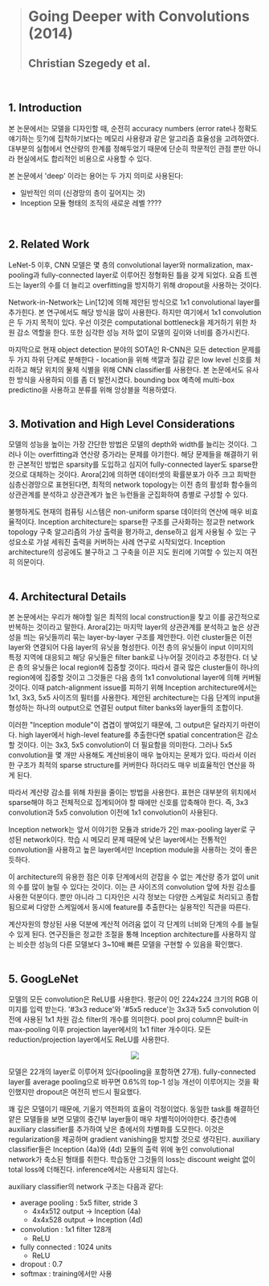 > # Going Deeper with Convolutions (2014)
> ## Christian Szegedy et al.

</br>

## 1. Introduction
본 논문에서는 모델을 디자인할 때, 순전히 accuracy numbers (error rate나 정확도 얘기하는 듯?)에 집착하기보다는 메모리 사용량과 같은 알고리즘 효율성을 고려하였다.
대부분의 실험에서 연산량의 한계를 정해두었기 때문에 단순히 학문적인 관점 뿐만 아니라 현실에서도 합리적인 비용으로 사용할 수 있다.

본 논문에서 'deep' 이라는 용어는 두 가지 의미로 사용된다:
- 일반적인 의미 (신경망의 층이 깊어지는 것)
- Inception 모듈 형태의 조직의 새로운 레벨 ????
</br>

## 2. Related Work
LeNet-5 이후, CNN 모델은 몇 층의 convolutional layer와 normalization, max-pooling과 fully-connected layer로 이루어진 정형화된 틀을 갖게 되었다. 요즘 트렌드는 layer의 수를 더 늘리고 overfitting을 방지하기 위해 dropout을 사용하는 것이다.

Network-in-Network는 Lin[12]에 의해 제안된 방식으로 1x1 convolutional layer를 추가힌다. 본 연구에서도 해당 방식을 많이 사용한다. 하지만 여기에서 1x1 convolution은 두 가지 목적이 있다. 우선 이것은 computational bottleneck을 제거하기 위한 차원 감소 역할을 한다. 또한 심각한 성능 저하 없이 모델의 깊이와 너비를 증가시킨다. 

마지막으로 현재 object detection 분야의 SOTA인 R-CNN은 모든 detection 문제를 두 가지 하위 단계로 분해한다 - location을 위해 색깔과 질감 같은 low level 신호를 처리하고 해당 위치의 물체 식별을 위해 CNN classifier를 사용한다. 본 논문에서도 유사한 방식을 사용하되 이를 좀 더 발전시켰다. bounding box 예측에 multi-box predictino을 사용하고 분류를 위해 앙상블을 적용하였다.
</br>
</br>

## 3. Motivation and High Level Considerations
모델의 성능을 높이는 가장 간단한 방법은 모델의 depth와 width를 늘리는 것이다. 그러나 이는 overfitting과 연산량 증가라는 문제를 야기한다. 
해당 문제들을 해결하기 위한 근본적인 방법은 sparsity를 도입하고 심지어 fully-connected layer도 sparse한 것으로 대체하는 것이다. 
Arora[2]에 의하면 데이터셋의 확률분포가 아주 크고 희박한 심층신경망으로 표현된다면, 최적의 network topology는 이전 층의 활성화 함수들의 상관관계를 분석하고 상관관계가 높은 뉴런들을 군집화하여 층별로 구성할 수 있다.

불행하게도 현재의 컴퓨팅 시스템은 non-uniform sparse 데이터의 연산에 매우 비효율적이다.
Inception architecture는 sparse한 구조를 근사화하는 정교한 network topology 구축 알고리즘의 가상 출력을 평가하고, dense하고 쉽게 사용될 수 있는 구성요소로 가설 세워진 출력을 커버하는 사례 연구로 시작되었다. Inception architecture의 성공에도 불구하고 그 구축을 이끈 지도 원리에 기여할 수 있는지 여전히 의문이다.
</br>
</br>

## 4. Architectural Details
본 논문에서는 우리가 해야할 일은 최적의 local construction을 찾고 이를 공간적으로 반복하는 것이라고 말한다. 
Arora[2]는 마지막 layer의 상관관계를 분석하고 높은 상관성을 띄는 유닛들끼리 묶는 layer-by-layer 구조를 제안한다. 이런 cluster들은 이전 layer와 연결되어 다음 layer의 유닛을 형성한다. 이전 층의 유닛들이 input 이미지의 특정 지역에 대응되고 해당 유닛들은 filter bank로 나누어질 것이라고 추정한다. 더 낮은 층의 유닛들은 local region에 집중할 것이다. 따라서 결국 많은 cluster들이 하나의 region에에 집중할 것이고 그것들은 다음 층의 1x1 convolutional layer에 의해 커버될 것이다. 이때 patch-alignment issue를 피하기 위해 Inception architecture에서는 1x1, 3x3, 5x5 사이즈의 필터를 사용한다. 제안된 architecture는 다음 단계의 input을 형성하는 하나의 output으로 연결된 output filter banks와 layer들의 조합이다.

이러한 "Inception module"이 겹겹이 쌓여있기 때문에, 그 output은 달라지기 마련이다. high layer에서 high-level feature를 추출한다면 spatial concentration은 감소할 것이다. 이는 3x3, 5x5 convolution이 더 필요함을 의미한다. 그러나 5x5 convolution을 몇 개만 사용해도 계산비용이 매우 높아지는 문제가 있다. 따라서 이러한 구조가 최적의 sparse structure를 커버한다 하더라도 매우 비효율적인 연산을 하게 된다.

따라서 계산량 감소를 위해 차원을 줄이는 방법을 사용한다. 표현은 대부분의 위치에서 sparse해야 하고 전체적으로 집계되어야 할 때에만 신호를 압축해야 한다.  즉, 3x3 convolution과 5x5 convolution 이전에 1x1 convolution이 사용된다.

Inception network는 앞서 이야기한 모듈과 stride가 2인 max-pooling layer로 구성된 network이다. 학습 시 메모리 문제 때문에 낮은 layer에서는 전통적인 convolution을 사용하고 높은 layer에서만 Inception module을 사용하는 것이 좋은 듯하다.

이 architecture의 유용한 점은 이후 단계에서의 걷잡을 수 없는 계산량 증가 없이 unit의 수를 많이 늘릴 수 있다는 것이다. 이는 큰 사이즈의 convolution 앞에 차원 감소를 사용한 덕분이다. 뿐만 아니라 그 디자인은 시각 정보는 다양한 스케일로 처리되고 종합됨으로써 다양한 스케일에서 동시에 feature를 추출한다는 실용적인 직관을 따른다.

계산자원의 향상된 사용 덕분에 계산적 어려움 없이 각 단계의 너비와 단계의 수를 늘릴 수 있게 된다. 연구진들은 정교한 조절을 통해 Inception architecture를 사용하지 않는 비슷한 성능의 다른 모델보다 3~10배 빠른 모델을 구현할 수 있음을 확인했다. 
</br>
</br>

## 5. GoogLeNet
모델의 모든 convolution은 ReLU를 사용한다. 평균이 0인 224x224 크기의 RGB 이미지를 입력 받는다. '#3x3 reduce'와 '#5x5 reduce'는 3x3과 5x5 convolution 이전에 사용된 1x1 차원 감소 filter의 개수를 의미한다. pool proj column은 built-in max-pooling 이후 projection layer에서의 1x1 filter 개수이다. 모든 reduction/projection layer에서도 ReLU를 사용한다.

<p align="center"><img src="https://user-images.githubusercontent.com/86872735/156185614-f637f397-4a80-4657-9f97-a6d2cf5dbf04.png"></p>

모델은 22개의 layer로 이루어져 있다(pooling을 포함하면 27개). fully-connected layer를 average pooling으로 바꾸면 0.6%의 top-1 성능 개선이 이루어지는 것을 확인했지만 dropout은 여전히 반드시 필요했다.

꽤 깊은 모델이기 때문에, 기울기 역전파의 효율이 걱정이었다. 동일한 task를 해결하던 얕은 모델들을 보면 모델의 중간부 layer들이 매우 차별적이어야한다. 중간층에 auxiliary classifier를 추가하여 낮은 층에서의 차별화를 도모한다. 이것은 regularization을 제공하며 gradient vanishing을 방지할 것으로 생각된다. auxiliary classifier들은 Inception (4a)와 (4d) 모듈의 출력 위에 놓인 convolutional network가 축소된 형태를 취한다. 학습동안 그것들의 loss는 discount weight 없이 total loss에 더해진다. inference에서는 사용되지 않는다. 

auxiliary classifier의 network 구조는 다음과 같다:
- average pooling : 5x5 filter, stride 3
  - 4x4x512 output -> Inception (4a)
  - 4x4x528 output -> Inception (4d)
- convolution : 1x1 filter 128개
  - ReLU
- fully connected : 1024 units
  - ReLU
- dropout : 0.7
- softmax : training에서만 사용
